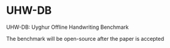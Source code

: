 # UHW-DB
UHW-DB: Uyghur Offline Handwriting Benchmark


The benchmark will be open-source after the paper is accepted

